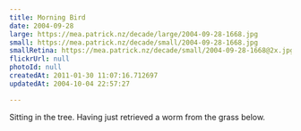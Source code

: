 ```yaml
---
title: Morning Bird
date: 2004-09-28
large: https://mea.patrick.nz/decade/large/2004-09-28-1668.jpg
small: https://mea.patrick.nz/decade/small/2004-09-28-1668.jpg
smallRetina: https://mea.patrick.nz/decade/small/2004-09-28-1668@2x.jpg
flickrUrl: null
photoId: null
createdAt: 2011-01-30 11:07:16.712697
updatedAt: 2004-10-04 22:57:27

---
```

Sitting in the tree. Having just retrieved a worm from the grass below.

